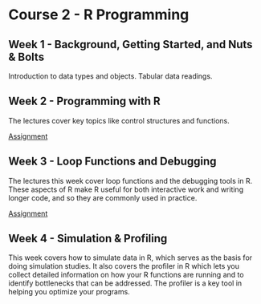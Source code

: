 # Course 2 - R Programming

## Week 1 - Background, Getting Started, and Nuts & Bolts
Introduction to data types and objects. Tabular data readings.

## Week 2 - Programming with R
The lectures cover key topics like control structures and functions.

[Assignment](https://github.com/Tars4815/coursera_courses/blob/master/datascienceR/Course%202/Assignment01.R)

## Week 3 - Loop Functions and Debugging
The lectures this week cover loop functions and the debugging tools in R. These aspects of R make R useful for both interactive work and writing longer code, and so they are commonly used in practice.

[Assignment](https://github.com/Tars4815/coursera_courses/blob/master/datascienceR/Course%202/Assignment02.R)

## Week 4 - Simulation & Profiling
This week covers how to simulate data in R, which serves as the basis for doing simulation studies. It also covers the profiler in R which lets you collect detailed information on how your R functions are running and to identify bottlenecks that can be addressed. The profiler is a key tool in helping you optimize your programs.
